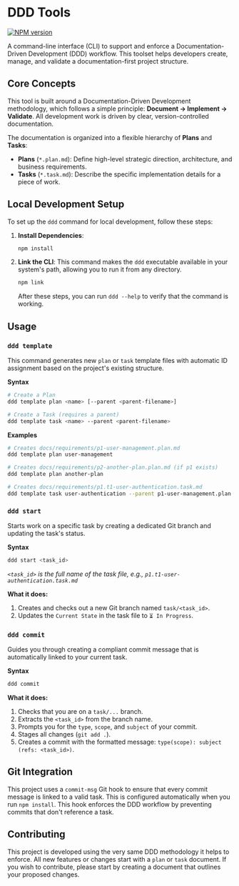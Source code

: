 # DDD Tools

[![NPM version](https://img.shields.io/npm/v/ddd-tools.svg)](https://www.npmjs.com/package/ddd-tools)

A command-line interface (CLI) to support and enforce a Documentation-Driven Development (DDD) workflow. This toolset helps developers create, manage, and validate a documentation-first project structure.

## Core Concepts

This tool is built around a Documentation-Driven Development methodology, which follows a simple principle: **Document -> Implement -> Validate**. All development work is driven by clear, version-controlled documentation.

The documentation is organized into a flexible hierarchy of **Plans** and **Tasks**:

- **Plans** (`*.plan.md`): Define high-level strategic direction, architecture, and business requirements.
- **Tasks** (`*.task.md`): Describe the specific implementation details for a piece of work.

## Local Development Setup

To set up the `ddd` command for local development, follow these steps:

1.  **Install Dependencies**:
    ```bash
    npm install
    ```
2.  **Link the CLI**: This command makes the `ddd` executable available in your system's path, allowing you to run it from any directory.

    ```bash
    npm link
    ```

    After these steps, you can run `ddd --help` to verify that the command is working.

## Usage

### `ddd template`

This command generates new `plan` or `task` template files with automatic ID assignment based on the project's existing structure.

**Syntax**

```bash
# Create a Plan
ddd template plan <name> [--parent <parent-filename>]

# Create a Task (requires a parent)
ddd template task <name> --parent <parent-filename>
```

**Examples**

```bash
# Creates docs/requirements/p1-user-management.plan.md
ddd template plan user-management

# Creates docs/requirements/p2-another-plan.plan.md (if p1 exists)
ddd template plan another-plan

# Creates docs/requirements/p1.t1-user-authentication.task.md
ddd template task user-authentication --parent p1-user-management.plan.md
```

### `ddd start`

Starts work on a specific task by creating a dedicated Git branch and updating the task's status.

**Syntax**

```bash
ddd start <task_id>
```

_`<task_id>` is the full name of the task file, e.g., `p1.t1-user-authentication.task.md`_

**What it does:**

1.  Creates and checks out a new Git branch named `task/<task_id>`.
2.  Updates the `Current State` in the task file to `⏳ In Progress`.

### `ddd commit`

Guides you through creating a compliant commit message that is automatically linked to your current task.

**Syntax**

```bash
ddd commit
```

**What it does:**

1.  Checks that you are on a `task/...` branch.
2.  Extracts the `<task_id>` from the branch name.
3.  Prompts you for the `type`, `scope`, and `subject` of your commit.
4.  Stages all changes (`git add .`).
5.  Creates a commit with the formatted message: `type(scope): subject (refs: <task_id>)`.

## Git Integration

This project uses a `commit-msg` Git hook to ensure that every commit message is linked to a valid task. This is configured automatically when you run `npm install`. This hook enforces the DDD workflow by preventing commits that don't reference a task.

## Contributing

This project is developed using the very same DDD methodology it helps to enforce. All new features or changes start with a `plan` or `task` document. If you wish to contribute, please start by creating a document that outlines your proposed changes.
